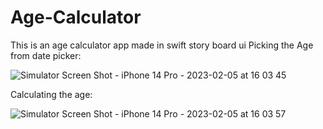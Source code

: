 # Age-Calculator
This is an age calculator app made in swift story board ui
Picking the Age from date picker:

![Simulator Screen Shot - iPhone 14 Pro - 2023-02-05 at 16 03 45](https://user-images.githubusercontent.com/64682561/216812924-8db7dc10-2980-4a9a-9c68-f293ad14f9c4.png)

Calculating the age:

![Simulator Screen Shot - iPhone 14 Pro - 2023-02-05 at 16 03 57](https://user-images.githubusercontent.com/64682561/216812925-662b4f1d-6b5f-4729-a87d-6332df82eaf0.png)

